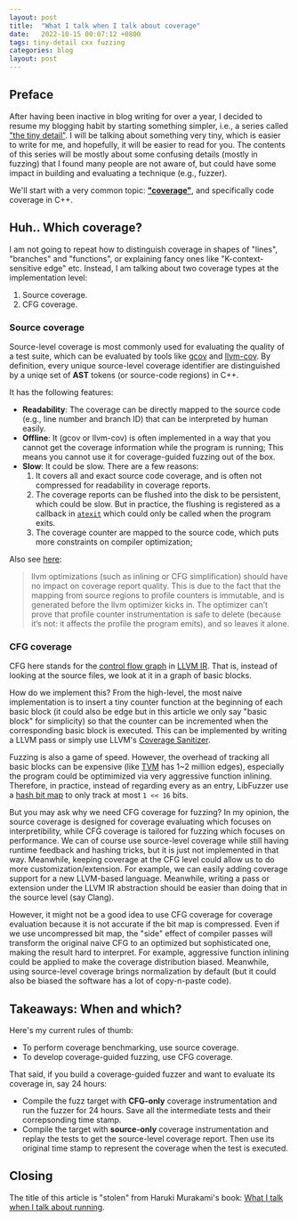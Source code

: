 ```yaml
---
layout: post
title:  "What I talk when I talk about coverage"
date:   2022-10-15 00:07:12 +0800
tags: tiny-detail cxx fuzzing
categories: blog
layout: post
---
```



## Preface

After having been inactive in blog writing for over a year, I decided to resume my blogging habit by starting something simpler, i.e., a series called ["the tiny detail"](../../tag/tiny-detail).
I will be talking about something very tiny, which is easier to write for me, and hopefully, it will be easier to read for you.
The contents of this series will be mostly about some confusing details (mostly in fuzzing) that I found many people are not aware of, but could have some impact in building and evaluating a technique (e.g., fuzzer).


We'll start with a very common topic: [**"coverage"**](https://en.wikipedia.org/wiki/Code_coverage), and specifically code coverage in C++.

## Huh.. Which coverage?

I am not going to repeat how to distinguish coverage in shapes of "lines", "branches" and "functions", or explaining fancy ones like "K-context-sensitive edge" etc.
Instead, I am talking about two coverage types at the implementation level:

1. Source coverage.
2. CFG coverage.

### Source coverage

Source-level coverage is most commonly used for evaluating the quality of a test suite, which can be evaluated by tools like [gcov](https://gcc.gnu.org/onlinedocs/gcc/Gcov.html) and [llvm-cov](https://clang.llvm.org/docs/SourceBasedCodeCoverage.html).
By definition, every unique source-level coverage identifier are distinguished by a uniqe set of **AST** tokens (or source-code regions) in C++.

It has the following features:
- **Readability**: The coverage can be directly mapped to the source code (e.g., line number and branch ID) that can be interpreted by human easily. 
- **Offline**: It (gcov or llvm-cov) is often implemented in a way that you cannot get the coverage information while the program is running; This means you cannot use it for coverage-guided fuzzing out of the box.
- **Slow**: It could be slow. There are a few reasons:
   1. It covers all and exact source code coverage, and is often not compressed for readability in coverage reports.
   2. The coverage reports can be flushed into the disk to be persistent, which could be slow. But in practice, the flushing is registered as a callback in [`atexit`](https://en.cppreference.com/w/cpp/utility/program/atexit) which could only be called when the program exits.
   3. The coverage counter are mapped to the source code, which puts more constraints on compiler optimization;

Also see [here](https://releases.llvm.org/15.0.0/tools/clang/docs/SourceBasedCodeCoverage.html#impact-of-llvm-optimizations-on-coverage-reports):

> llvm optimizations (such as inlining or CFG simplification) should have no impact on coverage report quality. This is due to the fact that the mapping from source regions to profile counters is immutable, and is generated before the llvm optimizer kicks in. The optimizer can’t prove that profile counter instrumentation is safe to delete (because it’s not: it affects the profile the program emits), and so leaves it alone.

### CFG coverage

CFG here stands for the [control flow graph](https://en.wikipedia.org/wiki/Control_flow_graph) in [LLVM IR](https://llvm.org/docs/LangRef.html).
That is, instead of looking at the source files, we look at it in a graph of basic blocks.

How do we implement this? From the high-level, the most naive implementation is to insert a tiny counter function at the beginning of each basic block (it could also be edge but in this article we only say "basic block" for simplicity) so that the counter can be incremented when the corresponding basic block is executed.
This can be implemented by writing a LLVM pass or simply use LLVM's [Coverage Sanitizer](https://clang.llvm.org/docs/SanitizerCoverage.html).

Fuzzing is also a game of speed.
However, the overhead of tracking all basic blocks can be expensive (like [TVM](https://github.com/apache/tvm) has 1~2 million edges), especially the program could be optimimized via very aggressive function inlining.
Therefore, in practice, instead of regarding every as an entry, LibFuzzer use a [hash bit map](https://github.com/llvm/llvm-project/blob/92fb310151d2b1e349695fc0f1c5d5d50afb3b52/compiler-rt/lib/fuzzer/FuzzerValueBitMap.h) to only track at most `1 << 16` bits.

But you may ask why we need CFG coverage for fuzzing?
In my opinion, the source coverage is designed for coverage evaluating which focuses on interpretibility, while CFG coverage is tailored for fuzzing which focuses on performance.
We can of course use source-level coverage while still having runtime feedback and hashing tricks, but it is just not implemented in that way.
Meanwhile, keeping coverage at the CFG level could allow us to do more customization/extension.
For example, we can easily adding coverage support for a new LLVM-based language.
Meanwhile, writing a pass or extension under the LLVM IR abstraction should be easier than doing that in the source level (say Clang).

However, it might not be a good idea to use CFG coverage for coverage evaluation because it is not accurate if the bit map is compressed.
Even if we use uncompressed bit map, the "side" effect of compiler passes will transform the original naive CFG to an optimized but sophisticated one, making the result hard to interpret.
For example, aggressive function inlining could be applied to make the coverage distribution biased.
Meanwhile, using source-level coverage brings normalization by default (but it could also be biased the software has a lot of copy-n-paste code).

## Takeaways: When and which?

Here's my current rules of thumb:
- To perform coverage benchmarking, use source coverage.
- To develop coverage-guided fuzzing, use CFG coverage.

That said, if you build a coverage-guided fuzzer and want to evaluate its coverage in, say 24 hours:

- Compile the fuzz target with **CFG-only** coverage instrumentation and run the fuzzer for 24 hours. Save all the intermediate tests and their correpsonding time stamp.
- Compile the target with **source-only** coverage instrumentation and replay the tests to get the source-level coverage report. Then use its original time stamp to represent the coverage when the test is executed.

## Closing

The title of this article is "stolen" from Haruki Murakami's book: [What I talk when I talk about running](https://en.wikipedia.org/wiki/What_I_Talk_About_When_I_Talk_About_Running).
